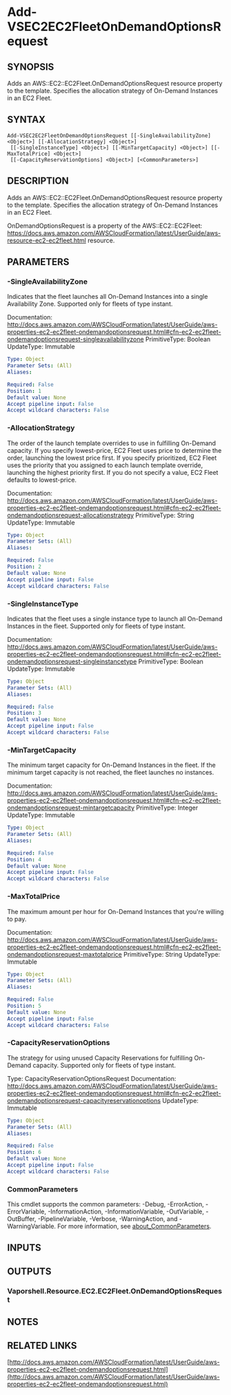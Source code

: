 # Add-VSEC2EC2FleetOnDemandOptionsRequest

## SYNOPSIS
Adds an AWS::EC2::EC2Fleet.OnDemandOptionsRequest resource property to the template.
Specifies the allocation strategy of On-Demand Instances in an EC2 Fleet.

## SYNTAX

```
Add-VSEC2EC2FleetOnDemandOptionsRequest [[-SingleAvailabilityZone] <Object>] [[-AllocationStrategy] <Object>]
 [[-SingleInstanceType] <Object>] [[-MinTargetCapacity] <Object>] [[-MaxTotalPrice] <Object>]
 [[-CapacityReservationOptions] <Object>] [<CommonParameters>]
```

## DESCRIPTION
Adds an AWS::EC2::EC2Fleet.OnDemandOptionsRequest resource property to the template.
Specifies the allocation strategy of On-Demand Instances in an EC2 Fleet.

OnDemandOptionsRequest is a property of the AWS::EC2::EC2Fleet: https://docs.aws.amazon.com/AWSCloudFormation/latest/UserGuide/aws-resource-ec2-ec2fleet.html resource.

## PARAMETERS

### -SingleAvailabilityZone
Indicates that the fleet launches all On-Demand Instances into a single Availability Zone.
Supported only for fleets of type instant.

Documentation: http://docs.aws.amazon.com/AWSCloudFormation/latest/UserGuide/aws-properties-ec2-ec2fleet-ondemandoptionsrequest.html#cfn-ec2-ec2fleet-ondemandoptionsrequest-singleavailabilityzone
PrimitiveType: Boolean
UpdateType: Immutable

```yaml
Type: Object
Parameter Sets: (All)
Aliases:

Required: False
Position: 1
Default value: None
Accept pipeline input: False
Accept wildcard characters: False
```

### -AllocationStrategy
The order of the launch template overrides to use in fulfilling On-Demand capacity.
If you specify lowest-price, EC2 Fleet uses price to determine the order, launching the lowest price first.
If you specify prioritized, EC2 Fleet uses the priority that you assigned to each launch template override, launching the highest priority first.
If you do not specify a value, EC2 Fleet defaults to lowest-price.

Documentation: http://docs.aws.amazon.com/AWSCloudFormation/latest/UserGuide/aws-properties-ec2-ec2fleet-ondemandoptionsrequest.html#cfn-ec2-ec2fleet-ondemandoptionsrequest-allocationstrategy
PrimitiveType: String
UpdateType: Immutable

```yaml
Type: Object
Parameter Sets: (All)
Aliases:

Required: False
Position: 2
Default value: None
Accept pipeline input: False
Accept wildcard characters: False
```

### -SingleInstanceType
Indicates that the fleet uses a single instance type to launch all On-Demand Instances in the fleet.
Supported only for fleets of type instant.

Documentation: http://docs.aws.amazon.com/AWSCloudFormation/latest/UserGuide/aws-properties-ec2-ec2fleet-ondemandoptionsrequest.html#cfn-ec2-ec2fleet-ondemandoptionsrequest-singleinstancetype
PrimitiveType: Boolean
UpdateType: Immutable

```yaml
Type: Object
Parameter Sets: (All)
Aliases:

Required: False
Position: 3
Default value: None
Accept pipeline input: False
Accept wildcard characters: False
```

### -MinTargetCapacity
The minimum target capacity for On-Demand Instances in the fleet.
If the minimum target capacity is not reached, the fleet launches no instances.

Documentation: http://docs.aws.amazon.com/AWSCloudFormation/latest/UserGuide/aws-properties-ec2-ec2fleet-ondemandoptionsrequest.html#cfn-ec2-ec2fleet-ondemandoptionsrequest-mintargetcapacity
PrimitiveType: Integer
UpdateType: Immutable

```yaml
Type: Object
Parameter Sets: (All)
Aliases:

Required: False
Position: 4
Default value: None
Accept pipeline input: False
Accept wildcard characters: False
```

### -MaxTotalPrice
The maximum amount per hour for On-Demand Instances that you're willing to pay.

Documentation: http://docs.aws.amazon.com/AWSCloudFormation/latest/UserGuide/aws-properties-ec2-ec2fleet-ondemandoptionsrequest.html#cfn-ec2-ec2fleet-ondemandoptionsrequest-maxtotalprice
PrimitiveType: String
UpdateType: Immutable

```yaml
Type: Object
Parameter Sets: (All)
Aliases:

Required: False
Position: 5
Default value: None
Accept pipeline input: False
Accept wildcard characters: False
```

### -CapacityReservationOptions
The strategy for using unused Capacity Reservations for fulfilling On-Demand capacity.
Supported only for fleets of type instant.

Type: CapacityReservationOptionsRequest
Documentation: http://docs.aws.amazon.com/AWSCloudFormation/latest/UserGuide/aws-properties-ec2-ec2fleet-ondemandoptionsrequest.html#cfn-ec2-ec2fleet-ondemandoptionsrequest-capacityreservationoptions
UpdateType: Immutable

```yaml
Type: Object
Parameter Sets: (All)
Aliases:

Required: False
Position: 6
Default value: None
Accept pipeline input: False
Accept wildcard characters: False
```

### CommonParameters
This cmdlet supports the common parameters: -Debug, -ErrorAction, -ErrorVariable, -InformationAction, -InformationVariable, -OutVariable, -OutBuffer, -PipelineVariable, -Verbose, -WarningAction, and -WarningVariable. For more information, see [about_CommonParameters](http://go.microsoft.com/fwlink/?LinkID=113216).

## INPUTS

## OUTPUTS

### Vaporshell.Resource.EC2.EC2Fleet.OnDemandOptionsRequest
## NOTES

## RELATED LINKS

[http://docs.aws.amazon.com/AWSCloudFormation/latest/UserGuide/aws-properties-ec2-ec2fleet-ondemandoptionsrequest.html](http://docs.aws.amazon.com/AWSCloudFormation/latest/UserGuide/aws-properties-ec2-ec2fleet-ondemandoptionsrequest.html)


